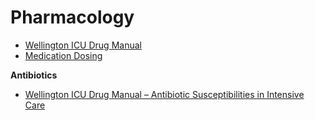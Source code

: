 # Pharmacology

- [Wellington ICU Drug Manual](https://drug.wellingtonicu.com/PDF/WellingtonICUDrugManual.pdf)
- [Medication Dosing](https://dosing.de/)

__Antibiotics__

- [Wellington ICU Drug Manual – Antibiotic Susceptibilities in Intensive Care](https://drug.wellingtonicu.com/PDF/App5-Antibiotics.pdf)